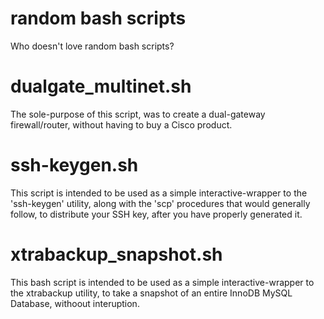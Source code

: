 random bash scripts
===
Who doesn't love random bash scripts?

dualgate_multinet.sh
=
The sole-purpose of this script, was to create a dual-gateway firewall/router, without having to buy a Cisco product.

ssh-keygen.sh
=
This script is intended to be used as a simple interactive-wrapper to the 'ssh-keygen' utility, along with the 'scp' procedures that would generally follow, to distribute your SSH key, after you have properly generated it.

xtrabackup_snapshot.sh
=
This bash script is intended to be used as a simple interactive-wrapper to the xtrabackup utility, to take a snapshot of an entire InnoDB MySQL Database, withoout interuption.

